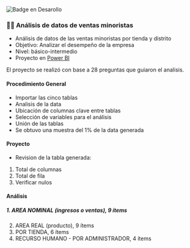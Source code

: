 ![Badge en Desarollo](https://img.shields.io/badge/STATUS-EN%20DESAROLLO-green)

### 🧾💶 Análisis de datos de ventas minoristas
+ Análisis de datos de las ventas minoristas por tienda y distrito
+ Objetivo: Analizar el desempeño de la empresa
+ Nivel: básico-intermedio
+ Proyecto en [Power BI](https://github.com/EvelynOr/4.Portafolio/tree/main/3.%20Ventas%20Minorista)
  
El proyecto se realizó con base a 28 preguntas que guiaron el analisis.

#### Procedimiento General
+ Importar las cinco tablas
+ Analisis de la data
+ Ubicación de columnas clave entre tablas
+ Selección de variables para el análisis
+ Unión de las tablas
+ Se obtuvo una muestra del 1% de la data generada

#### Proyecto
+ Revision de la tabla generada:
1. Total de columnas
2. Total de fila
3. Verificar nulos
   
#### Análisis
##### 1.  AREA NOMINAL (ingresos o ventas), 9 ítems
2.  AREA REAL (producto), 9 ítems
3.  POR TIENDA, 6 ítems 
4.  RECURSO HUMANO - POR ADMINISTRADOR, 4 ítems
